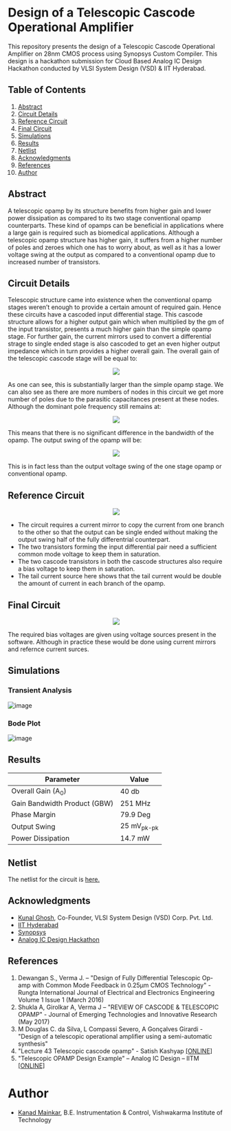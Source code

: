 # Design of a Telescopic Cascode Operational Amplifier
This repository presents the design of a Telescopic Cascode Operational Amplifier on 28nm CMOS process using Synopsys Custom Compiler. This design is a hackathon submission for Cloud Based Analog IC Design Hackathon conducted by VLSI System Design (VSD) & IIT Hyderabad.

## Table of Contents
1. [Abstract](#abs)
2. [Circuit Details](#cd)
3. [Reference Circuit](#rc)
4. [Final Circuit](#fc)
5. [Simulations](#sim)
6. [Results](#res)
7. [Netlist](#net)
8. [Acknowledgments](#ack)
9. [References](#ref)
10. [Author](#au)
<a name="abs"></a>
## Abstract
A telescopic opamp by its structure benefits from higher gain and lower power dissipation as compared to its two stage conventional opamp counterparts. These kind of opamps can be beneficial in applications where a large gain is required such as biomedical applications. Although a telescopic opamp structure has higher gain, it suffers from a higher number of poles and zeroes which one has to worry about, as well as it has a lower voltage swing at the output as compared to a conventional opamp due to increased number of transistors. 

<a name="cd"></a>
## Circuit Details
Telescopic structure came into existence when the conventional opamp stages weren’t enough to provide a certain amount of required gain. Hence these circuits have a cascoded input differential stage. This cascode structure allows for a higher output gain which when multiplied by the gm of the input transistor, presents a much higher gain than the simple opamp stage. For further gain, the current mirrors used to convert a differential strage to single ended stage is also cascoded to get an even higher output impedance which in turn provides a higher overall gain. The overall gain of the telescopic cascode stage will be equal to:  

<p align = 'center'>
<img src='https://user-images.githubusercontent.com/100680231/156145264-dfaf1265-db50-4353-b020-0dcf4623fd68.png'>

</p>
As one can see, this is substantially larger than the simple opamp stage. We can also see as there are more numbers of nodes in this circuit we get more number of poles due to the parasitic capacitances present at these nodes. Although the dominant pole frequency still remains at: 

<p align = 'center'>
<img src='https://user-images.githubusercontent.com/100680231/156145418-9ef40bf5-3510-449d-b5f9-81fc776d7877.png'>
</p>
This means that there is no significant difference in the bandwidth of the opamp. The output swing of the opamp will be: 
<p align = 'center'>
<img src='https://user-images.githubusercontent.com/100680231/156145520-10db68a4-0247-4b62-8328-8260792a6ce7.png'>
</p>
This is in fact less than the output voltage swing of the one stage opamp or conventional opamp.

<a name="rc"></a>
## Reference Circuit
<p align = 'center'>
<img src='https://user-images.githubusercontent.com/100680231/156145952-8494cb91-aff2-41c2-857f-3137ab85efba.png'>
</p>

  - The circuit requires a current mirror to copy the current from one branch to the other so that the output can be single ended without making the output swing half of the fully differentrial counterpart. 
  - The two transistors forming the input differential pair need a sufficient common mode voltage to keep them in saturation. 
  - The two cascode transistors in both the cascode structures also require a bias voltage to keep them in saturation. 
  - The tail current source here shows that the tail current would be double the amount of current in each branch of the opamp.

<a name="fc"></a>
## Final Circuit
<p align = 'center'>
<img src='https://user-images.githubusercontent.com/100680231/156160003-0ef485bd-d6ee-49fa-b8dd-08eb67bb31fb.png'>
</p>

The required bias voltages are given using voltage sources present in the software. Although in practice these would be done using current mirrors and refernce current surces.

<a name="sim"></a>
## Simulations
### Transient Analysis
![image](https://user-images.githubusercontent.com/100680231/156160117-c4707c48-490f-4a62-bc7d-4917113c44eb.png)

### Bode Plot
![image](https://user-images.githubusercontent.com/100680231/156160160-094caba7-0940-4725-a5ca-156cff8aab02.png)

<a name="res"></a>
## Results

Parameter  | Value
------------- | -------------
Overall Gain (A<sub>0</sub>)  | 40 db
Gain Bandwidth Product (GBW)  | 251 MHz
Phase Margin  | 79.9 Deg
Output Swing  | 25 mV<sub>pk-pk</sub>
Power Dissipation   | 14.7 mW

<a name="net"></a>
## Netlist
The netlist for the circuit is [here.](./FinalNetlist)

<a name="ack"></a>
## Acknowledgments
- [Kunal Ghosh](https://www.linkedin.com/in/kunal-ghosh-vlsisystemdesign-com-28084836/), Co-Founder, VLSI System Design (VSD) Corp. Pvt. Ltd.
- [IIT Hyderabad](https://iith.ac.in/)
- [Synopsys](https://www.synopsys.com/)
- [Analog IC Design Hackathon](https://www.iith.ac.in/events/2022/02/15/Cloud-Based-Analog-IC-Design-Hackathon/)

<a name="ref"></a>
## References

1. Dewangan S., Verma J. – "Design of Fully Differential Telescopic Op-amp with Common Mode Feedback in 0.25μm CMOS Technology" - Rungta International Journal of
Electrical and Electronics Engineering Volume 1 Issue 1 (March 2016)  
2. Shukla A, Girolkar A, Verma J – "REVIEW OF CASCODE & TELESCOPIC OPAMP" - Journal of Emerging Technologies and Innovative Research (May 2017) 
3. M Douglas C. da Silva, L Compassi Severo, A Gonçalves Girardi - "Design of a telescopic operational amplifier using a semi-automatic synthesis"
4. "Lecture 43 Telescopic cascode opamp" - Satish Kashyap  [[ONLINE]](https://www.youtube.com/watch?v=PfsVw7CIleM)
5. "Telescopic OPAMP Design Example" – Analog IC Design – IITM  [[ONLINE]](https://www.youtube.com/watch?v=x_jaMqvJEto&t)

<a name="au"></a>
# Author
- [Kanad Mainkar](https://www.linkedin.com/in/kanad-mainkar-854b631a4/), B.E. Instrumentation & Control, Vishwakarma Institute of Technology

